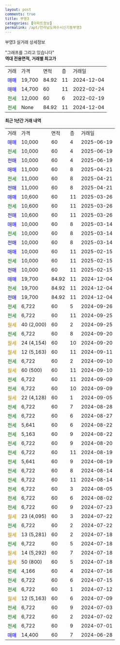 ```yaml
---
layout: post
comments: true
title: 부영3
categories: [아파트정보]
permalink: /apt/전라남도여수시신기동부영3
---
```


부영3 실거래 상세정보

<script type="text/javascript">
  google.charts.load('current', {'packages':['line', 'corechart']});
  google.charts.setOnLoadCallback(drawChart);

  function drawChart() {
    var data = new google.visualization.DataTable();
    data.addColumn('date', '거래일');
    data.addColumn('number', "매매");
    data.addColumn('number', "전세");
    data.addColumn('number', "전매");

    data.addRows([[new Date(Date.parse("2025-06-19")), 10000, null, null], [new Date(Date.parse("2025-06-19")), null, 10000, null], [new Date(Date.parse("2025-06-19")), null, null, 10000], [new Date(Date.parse("2025-04-21")), 11000, null, null], [new Date(Date.parse("2025-04-21")), null, 11000, null], [new Date(Date.parse("2025-04-21")), null, null, 11000], [new Date(Date.parse("2025-03-26")), 10600, null, null], [new Date(Date.parse("2025-03-26")), null, 10600, null], [new Date(Date.parse("2025-03-26")), null, null, 10600], [new Date(Date.parse("2025-03-14")), 10000, null, null], [new Date(Date.parse("2025-03-14")), null, 10000, null], [new Date(Date.parse("2025-03-14")), null, null, 10000], [new Date(Date.parse("2025-02-15")), 10000, null, null], [new Date(Date.parse("2025-02-15")), null, 10000, null], [new Date(Date.parse("2025-02-15")), null, null, 10000], [new Date(Date.parse("2024-12-04")), 19700, null, null], [new Date(Date.parse("2024-12-04")), null, 19700, null], [new Date(Date.parse("2024-12-04")), null, null, 19700], [new Date(Date.parse("2024-09-26")), null, 6722, null], [new Date(Date.parse("2024-09-25")), null, 6722, null], [new Date(Date.parse("2024-09-25")), null, null, null], [new Date(Date.parse("2024-09-20")), null, 6722, null], [new Date(Date.parse("2024-09-20")), null, null, null], [new Date(Date.parse("2024-09-11")), null, null, null], [new Date(Date.parse("2024-09-10")), null, 6722, null], [new Date(Date.parse("2024-09-10")), null, null, null], [new Date(Date.parse("2024-09-09")), null, 6722, null], [new Date(Date.parse("2024-09-09")), null, 6722, null], [new Date(Date.parse("2024-09-05")), null, null, null], [new Date(Date.parse("2024-08-28")), null, 6722, null], [new Date(Date.parse("2024-08-27")), null, 6722, null], [new Date(Date.parse("2024-08-22")), null, 5641, null], [new Date(Date.parse("2024-08-22")), null, 5163, null], [new Date(Date.parse("2024-08-20")), null, 6722, null], [new Date(Date.parse("2024-08-19")), null, 6722, null], [new Date(Date.parse("2024-08-19")), null, 5641, null], [new Date(Date.parse("2024-08-14")), null, 6722, null], [new Date(Date.parse("2024-08-14")), null, 6722, null], [new Date(Date.parse("2024-08-05")), null, 6722, null], [new Date(Date.parse("2024-08-02")), null, 6722, null], [new Date(Date.parse("2024-07-23")), null, 6722, null], [new Date(Date.parse("2024-07-22")), null, null, null], [new Date(Date.parse("2024-07-22")), null, 6722, null], [new Date(Date.parse("2024-07-18")), null, null, null], [new Date(Date.parse("2024-07-18")), null, 6722, null], [new Date(Date.parse("2024-07-18")), null, null, null], [new Date(Date.parse("2024-07-18")), null, null, null], [new Date(Date.parse("2024-07-16")), null, 4166, null], [new Date(Date.parse("2024-07-15")), null, 6722, null], [new Date(Date.parse("2024-07-12")), null, 6722, null], [new Date(Date.parse("2024-07-09")), null, null, null], [new Date(Date.parse("2024-07-03")), null, 6722, null], [new Date(Date.parse("2024-07-02")), null, 6722, null], [new Date(Date.parse("2024-07-01")), null, 6722, null], [new Date(Date.parse("2024-06-28")), 14400, null, null]]);

    var options = {
      hAxis: {
        format: 'yyyy/MM/dd'
      },    
      lineWidth: 0,
      pointsVisible: true,    
      title: '최근 1년간 유형별 실거래가 분포',
      legend: { position: 'bottom' }
    };

    var formatter = new google.visualization.NumberFormat({pattern:'###,###'} );
    formatter.format(data, 1);
    formatter.format(data, 2);
    
    setTimeout(function() {
        var chart = new google.visualization.LineChart(document.getElementById('columnchart_material'));
        chart.draw(data, (options));
        document.getElementById('loading').style.display = 'none';
    }, 200);
  }
</script>


<div id="loading" style="z-index:20; display: block; margin-left: 0px">"그래프를 그리고 있습니다"</div>
<div id="columnchart_material" style="width: 95%; margin-left: 0px; display: block"></div>
<!-- contents start -->
<b>역대 전용면적, 거래별 최고가</b>
<table class="sortable">
    <tr>
      <td>거래</td>
      <td>가격</td>
      <td>면적</td>
      <td>층</td>
      <td>거래일</td>
    </tr>
        <tr>
          <td><a style="color: blue">매매</a></td>
          <td>19,700</td>
          <td>84.92</td>
          <td>11</td>
          <td>2024-12-04</td>
        </tr>            <tr>
          <td><a style="color: blue">매매</a></td>
          <td>14,700</td>
          <td>60</td>
          <td>11</td>
          <td>2022-02-24</td>
        </tr>        
        <tr>
              <td><a style="color: darkgreen">전세</a></td>
              <td>12,000</td>
              <td>60</td>
              <td>6</td>
              <td>2022-02-19</td>
            </tr>            <tr>
              <td><a style="color: darkgreen">전세</a></td>
              <td>None</td>
              <td>84.92</td>
              <td>11</td>
              <td>2024-12-04</td>
            </tr>        
    
</table>

<b>최근 1년간 거래 내역</b>

<table class="sortable">
    <tr>
      <td>거래</td>
      <td>가격</td>
      <td>면적</td>
      <td>층</td>
      <td>거래일</td>
    </tr>
    <tr>
      <td><a style="color: blue">매매</a></td>
      <td>10,000</td>
      <td>60</td>
      <td>4</td>
      <td>2025-06-19</td>
    </tr>          <tr>
      <td><a style="color: darkgreen">전세</a></td>
      <td>10,000</td>
      <td>60</td>
      <td>4</td>
      <td>2025-06-19</td>
    </tr>          <tr>
      <td><a style="color: darkblue">전매</a></td>
      <td>10,000</td>
      <td>60</td>
      <td>4</td>
      <td>2025-06-19</td>
    </tr>          <tr>
      <td><a style="color: blue">매매</a></td>
      <td>11,000</td>
      <td>60</td>
      <td>8</td>
      <td>2025-04-21</td>
    </tr>          <tr>
      <td><a style="color: darkgreen">전세</a></td>
      <td>11,000</td>
      <td>60</td>
      <td>8</td>
      <td>2025-04-21</td>
    </tr>          <tr>
      <td><a style="color: darkblue">전매</a></td>
      <td>11,000</td>
      <td>60</td>
      <td>8</td>
      <td>2025-04-21</td>
    </tr>          <tr>
      <td><a style="color: blue">매매</a></td>
      <td>10,600</td>
      <td>60</td>
      <td>11</td>
      <td>2025-03-26</td>
    </tr>          <tr>
      <td><a style="color: darkgreen">전세</a></td>
      <td>10,600</td>
      <td>60</td>
      <td>11</td>
      <td>2025-03-26</td>
    </tr>          <tr>
      <td><a style="color: darkblue">전매</a></td>
      <td>10,600</td>
      <td>60</td>
      <td>11</td>
      <td>2025-03-26</td>
    </tr>          <tr>
      <td><a style="color: blue">매매</a></td>
      <td>10,000</td>
      <td>60</td>
      <td>8</td>
      <td>2025-03-14</td>
    </tr>          <tr>
      <td><a style="color: darkgreen">전세</a></td>
      <td>10,000</td>
      <td>60</td>
      <td>8</td>
      <td>2025-03-14</td>
    </tr>          <tr>
      <td><a style="color: darkblue">전매</a></td>
      <td>10,000</td>
      <td>60</td>
      <td>8</td>
      <td>2025-03-14</td>
    </tr>          <tr>
      <td><a style="color: blue">매매</a></td>
      <td>10,000</td>
      <td>60</td>
      <td>11</td>
      <td>2025-02-15</td>
    </tr>          <tr>
      <td><a style="color: darkgreen">전세</a></td>
      <td>10,000</td>
      <td>60</td>
      <td>11</td>
      <td>2025-02-15</td>
    </tr>          <tr>
      <td><a style="color: darkblue">전매</a></td>
      <td>10,000</td>
      <td>60</td>
      <td>11</td>
      <td>2025-02-15</td>
    </tr>          <tr>
      <td><a style="color: blue">매매</a></td>
      <td>19,700</td>
      <td>84.92</td>
      <td>11</td>
      <td>2024-12-04</td>
    </tr>          <tr>
      <td><a style="color: darkgreen">전세</a></td>
      <td>19,700</td>
      <td>84.92</td>
      <td>11</td>
      <td>2024-12-04</td>
    </tr>          <tr>
      <td><a style="color: darkblue">전매</a></td>
      <td>19,700</td>
      <td>84.92</td>
      <td>11</td>
      <td>2024-12-04</td>
    </tr>          <tr>
      <td><a style="color: darkgreen">전세</a></td>
      <td>6,722</td>
      <td>60</td>
      <td>5</td>
      <td>2024-09-26</td>
    </tr>          <tr>
      <td><a style="color: darkgreen">전세</a></td>
      <td>6,722</td>
      <td>60</td>
      <td>11</td>
      <td>2024-09-25</td>
    </tr>          <tr>
      <td><a style="color: darkgoldenrod">월세</a></td>
      <td>40 (2,000)</td>
      <td>60</td>
      <td>2</td>
      <td>2024-09-25</td>
    </tr>          <tr>
      <td><a style="color: darkgreen">전세</a></td>
      <td>6,722</td>
      <td>60</td>
      <td>8</td>
      <td>2024-09-20</td>
    </tr>          <tr>
      <td><a style="color: darkgoldenrod">월세</a></td>
      <td>24 (4,154)</td>
      <td>60</td>
      <td>10</td>
      <td>2024-09-20</td>
    </tr>          <tr>
      <td><a style="color: darkgoldenrod">월세</a></td>
      <td>12 (5,163)</td>
      <td>60</td>
      <td>11</td>
      <td>2024-09-11</td>
    </tr>          <tr>
      <td><a style="color: darkgreen">전세</a></td>
      <td>6,722</td>
      <td>60</td>
      <td>2</td>
      <td>2024-09-10</td>
    </tr>          <tr>
      <td><a style="color: darkgoldenrod">월세</a></td>
      <td>60 (500)</td>
      <td>60</td>
      <td>11</td>
      <td>2024-09-10</td>
    </tr>          <tr>
      <td><a style="color: darkgreen">전세</a></td>
      <td>6,722</td>
      <td>60</td>
      <td>11</td>
      <td>2024-09-09</td>
    </tr>          <tr>
      <td><a style="color: darkgreen">전세</a></td>
      <td>6,722</td>
      <td>60</td>
      <td>10</td>
      <td>2024-09-09</td>
    </tr>          <tr>
      <td><a style="color: darkgoldenrod">월세</a></td>
      <td>22 (4,128)</td>
      <td>60</td>
      <td>1</td>
      <td>2024-09-05</td>
    </tr>          <tr>
      <td><a style="color: darkgreen">전세</a></td>
      <td>6,722</td>
      <td>60</td>
      <td>7</td>
      <td>2024-08-28</td>
    </tr>          <tr>
      <td><a style="color: darkgreen">전세</a></td>
      <td>6,722</td>
      <td>60</td>
      <td>6</td>
      <td>2024-08-27</td>
    </tr>          <tr>
      <td><a style="color: darkgreen">전세</a></td>
      <td>5,641</td>
      <td>60</td>
      <td>6</td>
      <td>2024-08-22</td>
    </tr>          <tr>
      <td><a style="color: darkgreen">전세</a></td>
      <td>5,163</td>
      <td>60</td>
      <td>9</td>
      <td>2024-08-22</td>
    </tr>          <tr>
      <td><a style="color: darkgreen">전세</a></td>
      <td>6,722</td>
      <td>60</td>
      <td>9</td>
      <td>2024-08-20</td>
    </tr>          <tr>
      <td><a style="color: darkgreen">전세</a></td>
      <td>6,722</td>
      <td>60</td>
      <td>11</td>
      <td>2024-08-19</td>
    </tr>          <tr>
      <td><a style="color: darkgreen">전세</a></td>
      <td>5,641</td>
      <td>60</td>
      <td>9</td>
      <td>2024-08-19</td>
    </tr>          <tr>
      <td><a style="color: darkgreen">전세</a></td>
      <td>6,722</td>
      <td>60</td>
      <td>8</td>
      <td>2024-08-14</td>
    </tr>          <tr>
      <td><a style="color: darkgreen">전세</a></td>
      <td>6,722</td>
      <td>60</td>
      <td>11</td>
      <td>2024-08-14</td>
    </tr>          <tr>
      <td><a style="color: darkgreen">전세</a></td>
      <td>6,722</td>
      <td>60</td>
      <td>3</td>
      <td>2024-08-05</td>
    </tr>          <tr>
      <td><a style="color: darkgreen">전세</a></td>
      <td>6,722</td>
      <td>60</td>
      <td>6</td>
      <td>2024-08-02</td>
    </tr>          <tr>
      <td><a style="color: darkgreen">전세</a></td>
      <td>6,722</td>
      <td>60</td>
      <td>9</td>
      <td>2024-07-23</td>
    </tr>          <tr>
      <td><a style="color: darkgoldenrod">월세</a></td>
      <td>23 (4,095)</td>
      <td>60</td>
      <td>3</td>
      <td>2024-07-22</td>
    </tr>          <tr>
      <td><a style="color: darkgreen">전세</a></td>
      <td>6,722</td>
      <td>60</td>
      <td>2</td>
      <td>2024-07-22</td>
    </tr>          <tr>
      <td><a style="color: darkgoldenrod">월세</a></td>
      <td>13 (5,281)</td>
      <td>60</td>
      <td>2</td>
      <td>2024-07-18</td>
    </tr>          <tr>
      <td><a style="color: darkgreen">전세</a></td>
      <td>6,722</td>
      <td>60</td>
      <td>5</td>
      <td>2024-07-18</td>
    </tr>          <tr>
      <td><a style="color: darkgoldenrod">월세</a></td>
      <td>14 (5,292)</td>
      <td>60</td>
      <td>7</td>
      <td>2024-07-18</td>
    </tr>          <tr>
      <td><a style="color: darkgoldenrod">월세</a></td>
      <td>50 (800)</td>
      <td>60</td>
      <td>5</td>
      <td>2024-07-18</td>
    </tr>          <tr>
      <td><a style="color: darkgreen">전세</a></td>
      <td>4,166</td>
      <td>60</td>
      <td>4</td>
      <td>2024-07-16</td>
    </tr>          <tr>
      <td><a style="color: darkgreen">전세</a></td>
      <td>6,722</td>
      <td>60</td>
      <td>6</td>
      <td>2024-07-15</td>
    </tr>          <tr>
      <td><a style="color: darkgreen">전세</a></td>
      <td>6,722</td>
      <td>60</td>
      <td>1</td>
      <td>2024-07-12</td>
    </tr>          <tr>
      <td><a style="color: darkgoldenrod">월세</a></td>
      <td>12 (5,163)</td>
      <td>60</td>
      <td>6</td>
      <td>2024-07-09</td>
    </tr>          <tr>
      <td><a style="color: darkgreen">전세</a></td>
      <td>6,722</td>
      <td>60</td>
      <td>9</td>
      <td>2024-07-03</td>
    </tr>          <tr>
      <td><a style="color: darkgreen">전세</a></td>
      <td>6,722</td>
      <td>60</td>
      <td>2</td>
      <td>2024-07-02</td>
    </tr>          <tr>
      <td><a style="color: darkgreen">전세</a></td>
      <td>6,722</td>
      <td>60</td>
      <td>9</td>
      <td>2024-07-01</td>
    </tr>          <tr>
      <td><a style="color: blue">매매</a></td>
      <td>14,400</td>
      <td>60</td>
      <td>7</td>
      <td>2024-06-28</td>
    </tr>      </table>
<!-- contents end -->    

